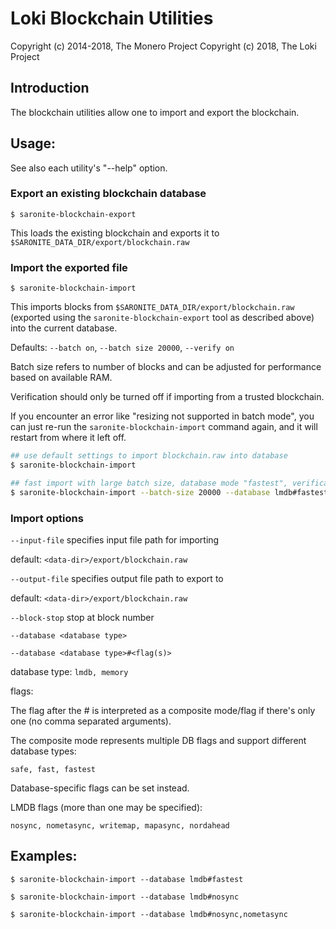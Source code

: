 # Loki Blockchain Utilities

Copyright (c) 2014-2018, The Monero Project
Copyright (c)      2018, The Loki Project

## Introduction

The blockchain utilities allow one to import and export the blockchain.

## Usage:

See also each utility's "--help" option.

### Export an existing blockchain database

`$ saronite-blockchain-export`

This loads the existing blockchain and exports it to `$SARONITE_DATA_DIR/export/blockchain.raw`

### Import the exported file

`$ saronite-blockchain-import`

This imports blocks from `$SARONITE_DATA_DIR/export/blockchain.raw` (exported using the
`saronite-blockchain-export` tool as described above) into the current database.

Defaults: `--batch on`, `--batch size 20000`, `--verify on`

Batch size refers to number of blocks and can be adjusted for performance based on available RAM.

Verification should only be turned off if importing from a trusted blockchain.

If you encounter an error like "resizing not supported in batch mode", you can just re-run
the `saronite-blockchain-import` command again, and it will restart from where it left off.

```bash
## use default settings to import blockchain.raw into database
$ saronite-blockchain-import

## fast import with large batch size, database mode "fastest", verification off
$ saronite-blockchain-import --batch-size 20000 --database lmdb#fastest --verify off

```

### Import options

`--input-file`
specifies input file path for importing

default: `<data-dir>/export/blockchain.raw`

`--output-file`
specifies output file path to export to

default: `<data-dir>/export/blockchain.raw`

`--block-stop`
stop at block number

`--database <database type>`

`--database <database type>#<flag(s)>`

database type: `lmdb, memory`

flags:

The flag after the # is interpreted as a composite mode/flag if there's only
one (no comma separated arguments).

The composite mode represents multiple DB flags and support different database types:

`safe, fast, fastest`

Database-specific flags can be set instead.

LMDB flags (more than one may be specified):

`nosync, nometasync, writemap, mapasync, nordahead`

## Examples:

```
$ saronite-blockchain-import --database lmdb#fastest

$ saronite-blockchain-import --database lmdb#nosync

$ saronite-blockchain-import --database lmdb#nosync,nometasync
```
